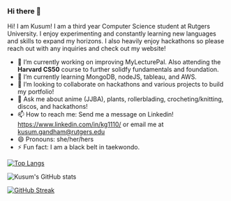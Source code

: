 ### Hi there 👋


Hi! I am Kusum! I am a third year Computer Science student at Rutgers University. I enjoy experimenting and constantly learning new languages and skills to expand my horizons. I also heavily enjoy hackathons so please reach out with any inquiries and check out my website!



- 🔭 I’m currently working on improving MyLecturePal. Also attending the **Harvard CS50** course to further solidfy fundamentals and foundation.
- 🌱 I’m currently learning MongoDB, nodeJS, tableau, and AWS.
- 👯 I’m looking to collaborate on hackathons and various projects to build my portfolio!
- 💬 Ask me about anime (JJBA), plants, rollerblading, crocheting/knitting, discos, and hackathons!
- 📫 How to reach me: Send me a message on Linkedin! https://www.linkedin.com/in/kg1110/ or email me at kusum.gandham@rutgers.edu
- 😄 Pronouns: she/her/hers
- ⚡ Fun fact: I am a black belt in taekwondo.

[![Top Langs](https://github-readme-stats.vercel.app/api/top-langs/?username=koolkusum&layout=compact&theme=panda)](https://github.com/anuraghazra/github-readme-stats)

![Kusum's GitHub stats](https://github-readme-stats.vercel.app/api?username=koolkusum&show_icons=true&theme=panda)

[![GitHub Streak](https://streak-stats.demolab.com/?user=koolkusum&theme=panda)](https://git.io/streak-stats)

